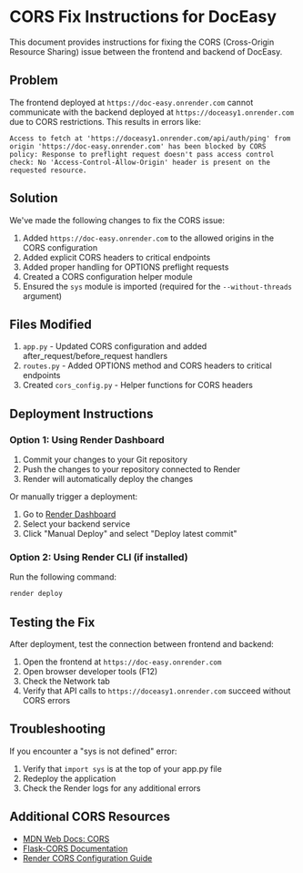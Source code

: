# CORS Fix Instructions for DocEasy

This document provides instructions for fixing the CORS (Cross-Origin Resource Sharing) issue between the frontend and backend of DocEasy.

## Problem

The frontend deployed at `https://doc-easy.onrender.com` cannot communicate with the backend deployed at `https://doceasy1.onrender.com` due to CORS restrictions. This results in errors like:

```
Access to fetch at 'https://doceasy1.onrender.com/api/auth/ping' from origin 'https://doc-easy.onrender.com' has been blocked by CORS policy: Response to preflight request doesn't pass access control check: No 'Access-Control-Allow-Origin' header is present on the requested resource.
```

## Solution

We've made the following changes to fix the CORS issue:

1. Added `https://doc-easy.onrender.com` to the allowed origins in the CORS configuration
2. Added explicit CORS headers to critical endpoints
3. Added proper handling for OPTIONS preflight requests
4. Created a CORS configuration helper module
5. Ensured the `sys` module is imported (required for the `--without-threads` argument)

## Files Modified

1. `app.py` - Updated CORS configuration and added after_request/before_request handlers
2. `routes.py` - Added OPTIONS method and CORS headers to critical endpoints
3. Created `cors_config.py` - Helper functions for CORS headers

## Deployment Instructions

### Option 1: Using Render Dashboard

1. Commit your changes to your Git repository
2. Push the changes to your repository connected to Render
3. Render will automatically deploy the changes

Or manually trigger a deployment:

1. Go to [Render Dashboard](https://dashboard.render.com/)
2. Select your backend service
3. Click "Manual Deploy" and select "Deploy latest commit"

### Option 2: Using Render CLI (if installed)

Run the following command:

```bash
render deploy
```

## Testing the Fix

After deployment, test the connection between frontend and backend:

1. Open the frontend at `https://doc-easy.onrender.com`
2. Open browser developer tools (F12)
3. Check the Network tab
4. Verify that API calls to `https://doceasy1.onrender.com` succeed without CORS errors

## Troubleshooting

If you encounter a "sys is not defined" error:
1. Verify that `import sys` is at the top of your app.py file
2. Redeploy the application
3. Check the Render logs for any additional errors

## Additional CORS Resources

- [MDN Web Docs: CORS](https://developer.mozilla.org/en-US/docs/Web/HTTP/CORS)
- [Flask-CORS Documentation](https://flask-cors.readthedocs.io/en/latest/)
- [Render CORS Configuration Guide](https://render.com/docs/cors) 
